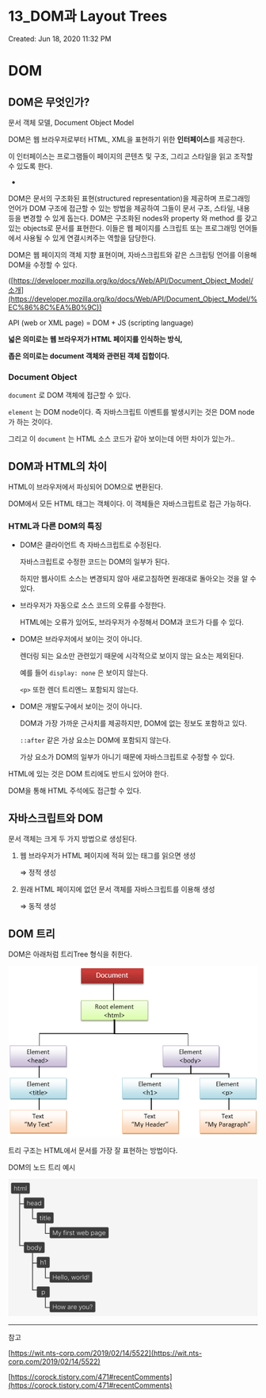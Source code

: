 # 13_DOM과 Layout Trees

Created: Jun 18, 2020 11:32 PM

# DOM

## DOM은 무엇인가?

문서 객체 모델, Document Object Model

DOM은 웹 브라우저로부터 HTML, XML을 표현하기 위한 **인터페이스**를 제공한다.

이 인터페이스는 프로그램들이 페이지의 콘텐츠 및 구조, 그리고 스타일을 읽고 조작할 수 있도록 한다.

-

DOM은 문서의 구조화된 표현(structured representation)을 제공하며 프로그래밍 언어가 DOM 구조에 접근할 수 있는 방법을 제공하여 그들이 문서 구조, 스타일, 내용 등을 변경할 수 있게 돕는다. DOM은 구조화된 nodes와 property 와 method 를 갖고 있는 objects로 문서를 표현한다. 이들은 웹 페이지를 스크립트 또는 프로그래밍 언어들에서 사용될 수 있게 연결시켜주는 역할을 담당한다.

DOM은 웹 페이지의 객체 지향 표현이며, 자바스크립트와 같은 스크립팅 언어를 이용해 DOM을 수정할 수 있다.

([https://developer.mozilla.org/ko/docs/Web/API/Document_Object_Model/소개](https://developer.mozilla.org/ko/docs/Web/API/Document_Object_Model/%EC%86%8C%EA%B0%9C))

API (web or XML page) = DOM + JS (scripting language)

**넓은 의미로는 웹 브라우저가 HTML 페이지를 인식하는 방식,**

**좁은 의미로는 document 객체와 관련된 객체 집합이다.**

### Document Object

`document` 로 DOM 객체에 접근할 수 있다.

`element` 는 DOM node이다. 즉 자바스크립트 이벤트를 발생시키는 것은 DOM node가 하는 것이다.

그리고 이 `document` 는 HTML 소스 코드가 같아 보이는데 어떤 차이가 있는가..

## DOM과 HTML의 차이

HTML이 브라우저에서 파싱되어 DOM으로 변환된다.

DOM에서 모든 HTML 태그는 객체이다. 이 객체들은 자바스크립트로 접근 가능하다.

### HTML과 다른 DOM의 특징

- DOM은 클라이언트 측 자바스크립트로 수정된다.

    자바스크립트로 수정한 코드는 DOM의 일부가 된다.

    하지만 웹사이트 소스는 변경되지 않아 새로고침하면 원래대로 돌아오는 것을 알 수 있다.

- 브라우저가 자동으로 소스 코드의 오류를 수정한다.

    HTML에는 오류가 있어도, 브라우저가 수정해서 DOM과 코드가 다를 수 있다.

- DOM은 브라우저에서 보이는 것이 아니다.

    렌더링 되는 요소만 관련있기 때문에 시각적으로 보이지 않는 요소는 제외된다.

    예를 들어 `display: none` 은 보이지 않는다.

    `<p>` 또한 렌더 트리엔느 포함되지 않는다.

- DOM은 개발도구에서 보이는 것이 아니다.

    DOM과 가장 가까운 근사치를 제공하지만, DOM에 없는 정보도 포함하고 있다.

    `::after` 같은 가상 요소는 DOM에 포함되지 않는다.

    가상 요소가 DOM의 일부가 아니기 때문에 자바스크립트로 수정할 수 있다.

HTML에 있는 것은 DOM 트리에도 반드시 있어야 한다.

DOM을 통해 HTML 주석에도 접근할 수 있다.

## 자바스크립트와 DOM

문서 객체는 크게 두 가지 방법으로 생성된다.

1. 웹 브라우저가 HTML 페이지에 적혀 있는 태그를 읽으면 생성

    ⇒ 정적 생성

2. 원래 HTML 페이지에 없던 문서 객체를 자바스크립트를 이용해 생성

    ⇒ 동적 생성

## DOM 트리

DOM은 아래처럼 트리Tree 형식을 취한다.

![13-1.png](./images/13-1.png)

트리 구조는 HTML에서 문서를 가장 잘 표현하는 방법이다.

DOM의 노드 트리 예시

![13-2.png](./images/13-2.png)

---

참고

[https://wit.nts-corp.com/2019/02/14/5522](https://wit.nts-corp.com/2019/02/14/5522)

[https://corock.tistory.com/471#recentComments](https://corock.tistory.com/471#recentComments)